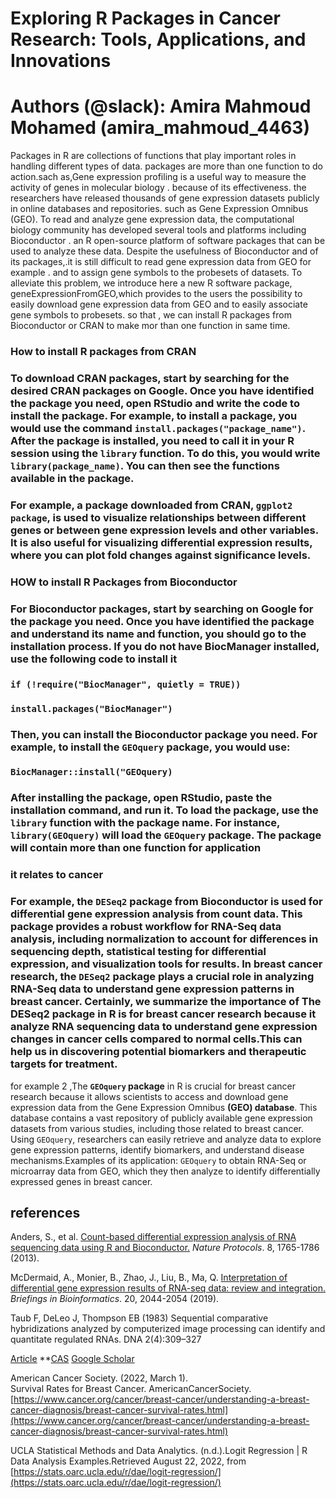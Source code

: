 # Exploring R Packages in Cancer Research: Tools, Applications, and Innovations

# Authors (@slack): Amira Mahmoud Mohamed (amira\_mahmoud\_4463)

Packages in R are collections of functions that play important roles in handling different types of data. packages are  more than one function to do action.sach as,Gene expression profiling is a useful way to measure the activity of genes in molecular biology . because of its effectiveness. the researchers have released thousands of gene expression datasets publicly in online databases and repositories. such as Gene Expression Omnibus (GEO). To read and analyze gene expression data, the computational biology community has developed several tools and platforms including Bioconductor . an R open-source platform of software packages that can be used to analyze these data. Despite the usefulness of Bioconductor and of its packages,.it is still difficult to read gene expression data from GEO for example . and to assign gene symbols to the probesets of datasets. To alleviate this problem, we introduce here a new R software package, geneExpressionFromGEO,which provides to the users the possibility to easily download gene expression data from GEO and to easily associate gene symbols to probesets. so that , we can install R packages from Bioconductor or CRAN to make mor than one function in same time.

### How to install R packages from CRAN

### To download CRAN packages, start by searching for the desired CRAN packages on Google. Once you have identified the package you need, open RStudio and write the code to install the package. For example, to install a package, you would use the command `install.packages("package_name")`. After the package is installed, you need to call it in your R session using the `library` function. To do this, you would write `library(package_name)`. You can then see the functions available in the package.

### For example, a package downloaded from CRAN, **`ggplot2 package`,** is used to visualize relationships between different genes or between gene expression levels and other variables. It is also useful for visualizing differential expression results, where you can plot fold changes against significance levels.

### **HOW to install R Packages from Bioconductor** 

### For Bioconductor packages, start by searching on Google for the package you need. Once you have identified the package and understand its name and function, you should go to the installation process. If you do not have BiocManager installed, use the following code to install it

### `if (!require("BiocManager", quietly = TRUE))`

###     `install.packages("BiocManager")`

### Then, you can install the Bioconductor package you need. For example, to install the `GEOquery` package, you would use:

### `BiocManager::install("GEOquery)`

### After installing the package, open RStudio, paste the installation command, and run it. To load the package, use the `library` function with the package name. For instance, `library(GEOquery)` will load the `GEOquery` package. The package will contain more than one function for application



### it relates to cancer ##

### For example, the **`DESeq2` package** from Bioconductor is used for differential gene expression analysis from count data. This package provides a robust workflow for RNA-Seq data analysis, including normalization to account for differences in sequencing depth, statistical testing for differential expression, and visualization tools for results. In breast cancer research, the `DESeq2` package plays a crucial role in analyzing RNA-Seq data to understand gene expression patterns in breast cancer. Certainly, we summarize the importance of The DESeq2 package in R is for breast cancer research because it analyze RNA sequencing data to understand gene expression changes in cancer cells compared to normal cells.This can help us in discovering potential biomarkers and therapeutic targets for treatment. 

for example 2 ,The **`GEOquery` package** in R is crucial for breast cancer research because it allows scientists to access and download gene expression data from the Gene Expression Omnibus **(GEO) database**. This database contains a vast repository of publicly available gene expression datasets from various studies, including those related to breast cancer. Using `GEOquery`, researchers can easily retrieve and analyze data to explore gene expression patterns, identify biomarkers, and understand disease mechanisms.Examples of its application: `GEOquery` to obtain RNA-Seq or microarray data from GEO, which they then analyze to identify differentially expressed genes in breast cancer.

## references ##

Anders, S., et al. [Count-based differential expression analysis of RNA sequencing data using R and Bioconductor.](http://www.ncbi.nlm.nih.gov/entrez/query.fcgi?db=PubMed\&cmd=Search\&doptcmdl=Citation\&defaultField=Title+Word\&term=Count-based+differential+expression+analysis+of+RNA+sequencing+data+using+R+and+Bioconductor.&\_\_hstc=48295481.db2875411e1f9ace171c565e59acc22c.1725400450469.1725400450469.1725400450469.1&\_\_hssc=48295481.1.1725400450470&\_\_hsfp=280987615) *Nature Protocols*. 8, 1765-1786 (2013).

McDermaid, A., Monier, B., Zhao, J., Liu, B., Ma, Q. [Interpretation of differential gene expression results of RNA-seq data: review and integration.](http://www.ncbi.nlm.nih.gov/entrez/query.fcgi?db=PubMed\&cmd=Search\&doptcmdl=Citation\&defaultField=Title+Word\&term=Interpretation+of+differential+gene+expression+results+of+RNA-seq+data:+review+and+integration.&\_\_hstc=48295481.db2875411e1f9ace171c565e59acc22c.1725400450469.1725400450469.1725400450469.1&\_\_hssc=48295481.1.1725400450470&\_\_hsfp=280987615) *Briefings in Bioinformatics*. 20, 2044-2054 (2019).

Taub F, DeLeo J, Thompson EB (1983) Sequential comparative hybridizations analyzed by computerized image processing can identify and quantitate regulated RNAs. DNA 2(4):309–327

[Article](https://doi.org/10.1089%2Fdna.1983.2.309) **[CAS](https://link.springer.com/articles/cas-redirect/1%3ACAS%3A528%3ADyaL2cXmsVCktg%253D%253D) [Google Scholar](https://scholar.google.com/scholar\_lookup?\&title=Sequential%20comparative%20hybridizations%20analyzed%20by%20computerized%20image%20processing%20can%20identify%20and%20quantitate%20regulated%20RNAs\&journal=DNA\&volume=2\&issue=4\&pages=309-327\&publication\_year=1983\&author=Taub%2CF\&author=DeLeo%2CJ\&author=Thompson%2CEB)

American Cancer Society. (2022, March 1).  
Survival Rates for Breast Cancer. AmericanCancerSociety. [https://www.cancer.org/cancer/breast-cancer/understanding-a-breast-cancer-diagnosis/breast-cancer-survival-rates.html](https://www.cancer.org/cancer/breast-cancer/understanding-a-breast-cancer-diagnosis/breast-cancer-survival-rates.html)

UCLA Statistical Methods and Data Analytics. (n.d.).Logit Regression | R Data Analysis Examples.Retrieved August 22, 2022, from [https://stats.oarc.ucla.edu/r/dae/logit-regression/](https://stats.oarc.ucla.edu/r/dae/logit-regression/)

